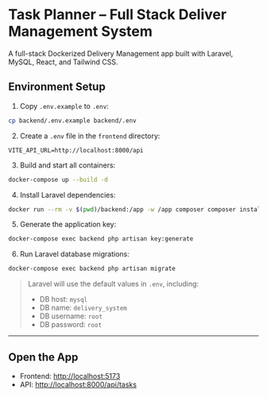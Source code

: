 # Task Planner – Full Stack Deliver Management System

A full-stack Dockerized Delivery Management app built with Laravel, MySQL, React, and Tailwind CSS.

## Environment Setup

1. Copy `.env.example` to `.env`:

```bash
cp backend/.env.example backend/.env
```

2. Create a `.env` file in the `frontend` directory:

```env
VITE_API_URL=http://localhost:8000/api
```

3. Build and start all containers:

```bash
docker-compose up --build -d
```

4. Install Laravel dependencies:

```bash
docker run --rm -v $(pwd)/backend:/app -w /app composer composer install
```

5. Generate the application key:

```bash
docker-compose exec backend php artisan key:generate
```

6. Run Laravel database migrations:

```bash
docker-compose exec backend php artisan migrate
```

> Laravel will use the default values in `.env`, including:
> - DB host: `mysql`
> - DB name: `delivery_system`
> - DB username: `root`
> - DB password: `root`

---

## Open the App

- Frontend: [http://localhost:5173](http://localhost:5173)
- API: [http://localhost:8000/api/tasks](http://localhost:8000/api/tasks)
